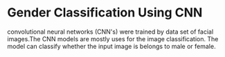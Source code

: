 # Gender Classification Using CNN
convolutional neural networks (CNN's) were trained by data set of  facial images.The CNN models are mostly uses for the image classification. The model can  classify whether the input image is belongs to male or female.
